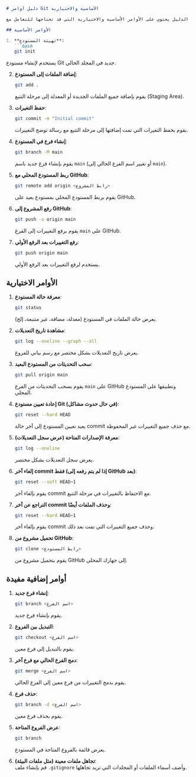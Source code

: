 

```markdown
# دليل أوامر Git الأساسية والاختيارية

هذا الدليل يحتوي على الأوامر الأساسية والاختيارية التي قد تحتاجها للتعامل مع Git و GitHub.

## الأوامر الأساسية

1. **تهيئة المستودع**:  
   ```bash
   git init
   ```
   يستخدم لإنشاء مستودع Git جديد في المجلد الحالي.

2. **إضافة الملفات إلى المستودع**:  
   ```bash
   git add .
   ```
   يقوم بإضافة جميع الملفات الجديدة أو المعدلة إلى مرحلة التتبع (Staging Area).

3. **حفظ التغيرات**:  
   ```bash
   git commit -m "Initial commit"
   ```
   يقوم بحفظ التغيرات التي تمت إضافتها إلى مرحلة التتبع مع رسالة توضح التغييرات.

4. **إنشاء فرع في المستودع**:  
   ```bash
   git branch -M main
   ```
   يقوم بإنشاء فرع جديد باسم `main` (أو تغيير اسم الفرع الحالي إلى `main`).

5. **ربط المستودع المحلي مع GitHub**:  
   ```bash
   git remote add origin <رابط المشروع>
   ```
   يقوم بربط المستودع المحلي بمستودع بعيد على GitHub.

6. **رفع المشروع إلى GitHub**:  
   ```bash
   git push -u origin main
   ```
   يقوم برفع التغييرات إلى الفرع `main` على GitHub.

7. **رفع التغييرات بعد الرفع الأولي**:  
   ```bash
   git push origin main
   ```
   يستخدم لرفع التغييرات بعد الرفع الأولي.

## الأوامر الاختيارية

1. **معرفة حالة المستودع**:  
   ```bash
   git status
   ```
   يعرض حالة الملفات في المستودع (معدلة، مضافة، غير متتبعة، إلخ).

2. **مشاهدة تاريخ التعديلات**:  
   ```bash
   git log --oneline --graph --all
   ```
   يعرض تاريخ التعديلات بشكل مختصر مع رسم بياني للفروع.

3. **سحب التحديثات من المستودع البعيد**:  
   ```bash
   git pull origin main
   ```
   يقوم بسحب التحديثات من الفرع `main` على GitHub وتطبيقها على المستودع المحلي.

4. **إعادة تعيين مستودع Git (في حال حدوث مشاكل)**:  
   ```bash
   git reset --hard HEAD
   ```
   يعيد تعيين المستودع إلى آخر حالة commit مع حذف جميع التغييرات غير المحفوظة.

5. **معرفة الإصدارات المتاحة (عرض سجل التعديلات)**:  
   ```bash
   git log --oneline
   ```
   يعرض سجل التعديلات بشكل مختصر.

6. **إلغاء آخر commit فقط (إذا لم يتم رفعه إلى GitHub بعد)**:  
   ```bash
   git reset --soft HEAD~1
   ```
   يقوم بإلغاء آخر commit مع الاحتفاظ بالتغييرات في مرحلة التتبع.

7. **التراجع عن آخر commit وحذف الملفات أيضًا**:  
   ```bash
   git reset --hard HEAD~1
   ```
   يقوم بإلغاء آخر commit وحذف جميع التغييرات التي تمت بعد ذلك.

8. **تحميل مشروع من GitHub**:  
   ```bash
   git clone <رابط المستودع>
   ```
   يقوم بتحميل مشروع من GitHub إلى جهازك المحلي.

## أوامر إضافية مفيدة

1. **إنشاء فرع جديد**:  
   ```bash
   git branch <اسم الفرع>
   ```
   يقوم بإنشاء فرع جديد.

2. **التبديل بين الفروع**:  
   ```bash
   git checkout <اسم الفرع>
   ```
   يقوم بالتبديل إلى فرع معين.

3. **دمج الفرع الحالي مع فرع آخر**:  
   ```bash
   git merge <اسم الفرع>
   ```
   يقوم بدمج التغييرات من فرع معين إلى الفرع الحالي.

4. **حذف فرع**:  
   ```bash
   git branch -d <اسم الفرع>
   ```
   يقوم بحذف فرع معين.

5. **عرض الفروع المتاحة**:  
   ```bash
   git branch
   ```
   يعرض قائمة بالفروع المتاحة في المستودع.

6. **تجاهل ملفات معينة (مثل ملفات البيئة)**:  
   قم بإنشاء ملف `.gitignore` وأضف أسماء الملفات أو المجلدات التي تريد تجاهلها.

```

